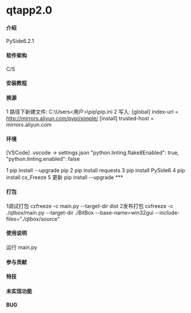 # qtapp2.0

#### 介绍

PySide6.2.1

#### 软件架构

C/S

#### 安装教程

#### 换源

1 路径下新建文件: C:\Users\<用户>\pip\pip.ini
2 写入:
[global]
index-url = http://mirrors.aliyun.com/pypi/simple/
[install]
trusted-host = mirrors.aliyun.com

#### 环境

[VSCode]
.vscode -> settings.json
"python.linting.flake8Enabled": true, 
"python.linting.enabled": false

1 pip install --upgrade pip
2 pip install requests
3 pip install PySide6
4 pip install cx_Freeze
5 更新 pip install --upgrade ***

#### 打包

1调试打包 cxfreeze -c main.py --target-dir dist
2发布打包 cxfreeze -c ./qtbox/main.py --target-dir ./BitBox --base-name=win32gui --include-files="./qtbox/source"

#### 使用说明

运行 main.py

#### 参与贡献

#### 特技

#### 未实现功能

#### BUG
